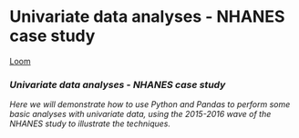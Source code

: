 # Univariate data analyses - NHANES case study


[Loom](https://www.loom.com/share/1d5743c1844544098643b9d56a697d35)

### _**Univariate data analyses - NHANES case study**_


_Here we will demonstrate how to use Python and Pandas to perform some basic analyses with univariate data, using the 2015-2016 wave of the NHANES study to illustrate the techniques._
